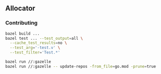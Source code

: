 Allocator
---

### Contributing

```sh
bazel build ...
bazel test ... --test_output=all \
  --cache_test_results=no \
  --test_arg='-test.v' \
  --test_filter='Test.*'

bazel run //:gazelle
bazel run //:gazelle -- update-repos -from_file=go.mod -prune=true
```
